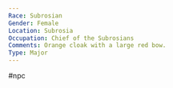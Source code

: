 ```yaml
---
Race: Subrosian
Gender: Female
Location: Subrosia
Occupation: Chief of the Subrosians
Comments: Orange cloak with a large red bow.
Type: Major
---
```

 #npc 

